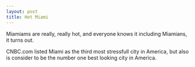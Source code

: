 ```yaml
---
layout: post
title: Hot Miami
---
```


Miamiams are really, really hot, and everyone knows it including Miamians, it turns out.

CNBC.com listed Miami as the third most stressfull city in America, but also is consider to be the number one
best looking city in America.
